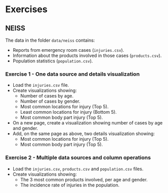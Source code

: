 # Exercises

## NEISS
The data in the folder `data/neiss` contains:

- Reports from emergency room cases (`injuries.csv`).
- Information about the products involved in those cases (`products.csv`).
- Population statistics (`population.csv`). 

### Exercise 1 - One data source and details visualization
- Load the `injuries.csv` file.
- Create visualizations showing:
	- Number of cases by age.
	- Number of cases by gender.
	- Most common locations for injury (Top 5).
	- Least common locations for injury (Bottom 5).
	- Most common body part injury (Top 5).
- On a new page, create a visualization showing number of cases by age and gender.
- Add, on the same page as above, two details visualization showing:
	- Most common locations for injury (Top 5).
	- Most common body part injury (Top 5).
	
### Exercise 2 - Multiple data sources and column operations	
- Load the `injuries.csv`, `products.csv` and `population.csv` files.
- Create visualizations showing:
	- The 3 most common products involved, per age and gender.
	- The incidence rate of injuries in the population.